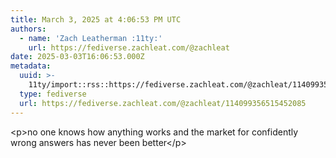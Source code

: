 ```yaml
---
title: March 3, 2025 at 4:06:53 PM UTC
authors:
  - name: 'Zach Leatherman :11ty:'
    url: https://fediverse.zachleat.com/@zachleat
date: 2025-03-03T16:06:53.000Z
metadata:
  uuid: >-
    11ty/import::rss::https://fediverse.zachleat.com/@zachleat/114099356515452085
  type: fediverse
  url: https://fediverse.zachleat.com/@zachleat/114099356515452085
---
```

\<p>no one knows how anything works and the market for confidently wrong answers has never been better\</p>